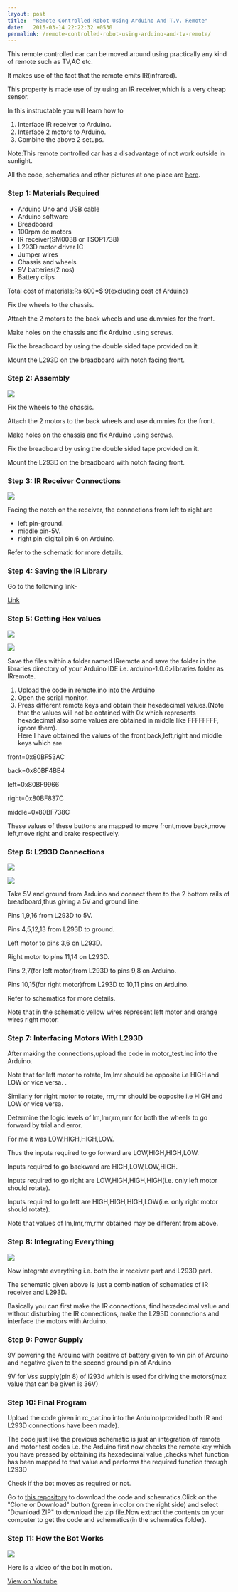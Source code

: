 ```yaml
---
layout: post
title:  "Remote Controlled Robot Using Arduino And T.V. Remote"
date:   2015-03-14 22:22:32 +0530
permalink: /remote-controlled-robot-using-arduino-and-tv-remote/
---
```

This remote controlled car can be moved around using practically any kind of remote such as TV,AC etc.

It makes use of the fact that the remote emits IR(infrared).

This property is made use of by using an IR receiver,which is a very cheap sensor.

In this instructable you will learn how to

1.  Interface IR receiver to Arduino.
2.  Interface 2 motors to Arduino.
3.  Combine the above 2 setups.

Note:This remote controlled car has a disadvantage of not work outside in sunlight.

All the code, schematics and other pictures at one place are [here][1].

### Step 1: Materials Required

*   Arduino Uno and USB cable
*   Arduino software
*   Breadboard
*   100rpm dc motors
*   IR receiver(SM0038 or TSOP1738)
*   L293D motor driver IC
*   Jumper wires
*   Chassis and wheels
*   9V batteries(2 nos)
*   Battery clips

Total cost of materials:Rs 600=$ 9(excluding cost of Arduino)

Fix the wheels to the chassis.

Attach the 2 motors to the back wheels and use dummies for the front.

Make holes on the chassis and fix Arduino using screws.

Fix the breadboard by using the double sided tape provided on it.

Mount the L293D on the breadboard with notch facing front.

### Step 2: Assembly

![](/assets/uploads/2018/12/rc-robot-2-300x225.jpg)

Fix the wheels to the chassis.

Attach the 2 motors to the back wheels and use dummies for the front.

Make holes on the chassis and fix Arduino using screws.

Fix the breadboard by using the double sided tape provided on it.

Mount the L293D on the breadboard with notch facing front.

### Step 3: IR Receiver Connections

![](/assets/uploads/2018/12/rc-robot-3-300x155.jpg)

Facing the notch on the receiver, the connections from left to right are

*   left pin-ground.
*   middle pin-5V.
*   right pin-digital pin 6 on Arduino.

Refer to the schematic for more details.

### Step 4: Saving the IR Library

Go to the following link-

[Link][2]

### Step 5: Getting Hex values

![](/assets/uploads/2018/12/rc-robot-4-300x169.jpg)

![](/assets/uploads/2018/12/rc-robot-5-300x169.jpg)

Save the files within a folder named IRremote and save the folder in the libraries directory of your Arduino IDE i.e. arduino-1.0.6>libraries folder as IRremote.

1.  Upload the code in remote.ino into the Arduino
2.  Open the serial monitor.
3.  Press different remote keys and obtain their hexadecimal values.(Note that the values will not be obtained with 0x which represents hexadecimal also some values are obtained in middle like FFFFFFFF, ignore them).  
    Here I have obtained the values of the front,back,left,right and middle keys which are

front=0x80BF53AC

back=0x80BF4BB4

left=0x80BF9966

right=0x80BF837C

middle=0x80BF738C

These values of these buttons are mapped to move front,move back,move left,move right and brake respectively.

### Step 6: L293D Connections

![](/assets/uploads/2018/12/rc-robot-6.jpg)

![](/assets/uploads/2018/12/rc-robot-7-300x203.jpg)

Take 5V and ground from Arduino and connect them to the 2 bottom rails of breadboard,thus giving a 5V and ground line.

Pins 1,9,16 from L293D to 5V.

Pins 4,5,12,13 from L293D to ground.

Left motor to pins 3,6 on L293D.

Right motor to pins 11,14 on L293D.

Pins 2,7(for left motor)from L293D to pins 9,8 on Arduino.

Pins 10,15(for right motor)from L293D to 10,11 pins on Arduino.

Refer to schematics for more details.

Note that in the schematic yellow wires represent left motor and orange wires right motor.

### Step 7: Interfacing Motors With L293D

After making the connections,upload the code in motor_test.ino into the Arduino.

Note that for left motor to rotate, lm,lmr should be opposite i.e HIGH and LOW or vice versa. .

Similarly for right motor to rotate, rm,rmr should be opposite i.e HIGH and LOW or vice versa.

Determine the logic levels of lm,lmr,rm,rmr for both the wheels to go forward by trial and error.

For me it was LOW,HIGH,HIGH,LOW.

Thus the inputs required to go forward are LOW,HIGH,HIGH,LOW.

Inputs required to go backward are HIGH,LOW,LOW,HIGH.

Inputs required to go right are LOW,HIGH,HIGH,HIGH(i.e. only left motor should rotate).

Inputs required to go left are HIGH,HIGH,HIGH,LOW(i.e. only right motor should rotate).

Note that values of lm,lmr,rm,rmr obtained may be different from above.

### Step 8: Integrating Everything

![](/assets/uploads/2018/12/rc-robot-8-300x202.jpg)

Now integrate everything i.e. both the ir receiver part and L293D part.

The schematic given above is just a combination of schematics of IR receiver and L293D.

Basically you can first make the IR connections, find hexadecimal value and without disturbing the IR connections, make the L293D connections and interface the motors with Arduino.

### Step 9: Power Supply

9V powering the Arduino with positive of battery given to vin pin of Arduino and negative given to the second ground pin of Arduino

9V for Vss supply(pin 8) of l293d which is used for driving the motors(max value that can be given is 36V)

### Step 10: Final Program

Upload the code given in rc_car.ino into the Arduino(provided both IR and L293D connections have been made).

The code just like the previous schematic is just an integration of remote and motor test codes i.e. the Arduino first now checks the remote key which you have pressed by obtaining its hexadecimal value ,checks what function has been mapped to that value and performs the required function through L293D

Check if the bot moves as required or not.

Go to [this repository][1] to download the code and schematics.Click on the "Clone or Download" button (green in color on the right side) and select "Download ZIP" to download the zip file.Now extract the contents on your computer to get the code and schematics(in the schematics folder).

### Step 11: How the Bot Works

![](/assets/uploads/2018/12/rc-robot-9-300x225.jpg)

Here is a video of the bot in motion.

[View on Youtube][3]

 [1]: https://github.com/khansubhan95/instructables/tree/master/rc_robot
 [2]: https://drive.google.com/drive/folders/0B621iZr0p0N_WUVmbW5kRFIxaVU
 [3]: https://www.youtube.com/watch?v=H7MCT6611fI
